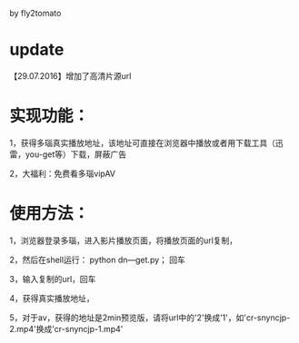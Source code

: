 by fly2tomato

# update

 【29.07.2016】增加了高清片源url

# 实现功能：

  1，获得多瑙真实播放地址，该地址可直接在浏览器中播放或者用下载工具（迅雷，you-get等）下载，屏蔽广告

  2，大福利：免费看多瑙vipAV

# 使用方法：

  1，浏览器登录多瑙，进入影片播放页面，将播放页面的url复制，

  2，然后在shell运行： python dn—get.py； 回车

  3，输入复制的url，回车

  4，获得真实播放地址，

  5，对于av，获得的地址是2min预览版，请将url中的'2'换成'1'，如'cr-snyncjp-2.mp4'换成'cr-snyncjp-1.mp4'
